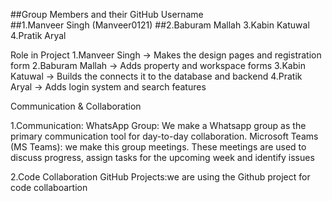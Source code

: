 ##Group Members and their GitHub Username          
##1.Manveer Singh (Manveer0121)
##2.Baburam Mallah
3.Kabin Katuwal
4.Pratik Aryal

Role in Project 
1.Manveer Singh -> Makes the design pages and registration form
2.Baburam Mallah -> Adds property and workspace forms
3.Kabin Katuwal -> Builds the connects it to the database and backend
4.Pratik Aryal -> Adds login system and search features



Communication & Collaboration

1.Communication:
 WhatsApp Group: We make a Whatsapp group as the primary communication tool for day-to-day collaboration.
 Microsoft Teams (MS Teams): we make this group meetings. These meetings are used to discuss progress, assign tasks for the upcoming week and identify issues

2.Code Collaboration 
 GitHub Projects:we are using the Github project for code collaboartion 

